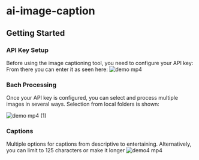# ai-image-caption

## Getting Started

### API Key Setup

Before using the image captioning tool, you need to configure your API key: From there you can enter it as seen here:
![demo mp4](https://github.com/user-attachments/assets/2b4d1b20-c3a3-44b6-a9d3-b2357d88b1e9)

### Bach Processing

Once your API key is configured, you can select and process multiple images in several ways. Selection from local folders is shown:

![demo mp4 (1)](https://github.com/user-attachments/assets/13f9749a-aae6-4ff4-8e29-ee04847bbcf5)

### Captions

Multiple options for captions from descriptive to entertaining. Alternatively, you can limit to 125 characters or make it longer
![demo4 mp4](https://github.com/user-attachments/assets/68d08ad5-6eed-4f24-8163-a6ce513f4fdb)
